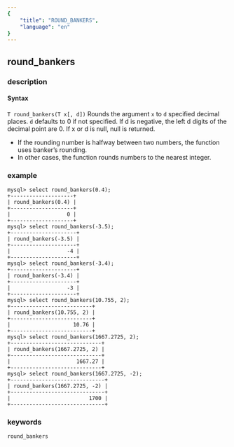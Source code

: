```yaml
---
{
    "title": "ROUND_BANKERS",
    "language": "en"
}
---
```


<!-- 
Licensed to the Apache Software Foundation (ASF) under one
or more contributor license agreements.  See the NOTICE file
distributed with this work for additional information
regarding copyright ownership.  The ASF licenses this file
to you under the Apache License, Version 2.0 (the
"License"); you may not use this file except in compliance
with the License.  You may obtain a copy of the License at
  http://www.apache.org/licenses/LICENSE-2.0
Unless required by applicable law or agreed to in writing,
software distributed under the License is distributed on an
"AS IS" BASIS, WITHOUT WARRANTIES OR CONDITIONS OF ANY
KIND, either express or implied.  See the License for the
specific language governing permissions and limitations
under the License.
-->

## round_bankers

### description
#### Syntax

`T round_bankers(T x[, d])`
Rounds the argument `x` to `d` specified decimal places. `d` defaults to 0 if not specified. If d is negative, the left d digits of the decimal point are 0. If x or d is null, null is returned.

+ If the rounding number is halfway between two numbers, the function uses banker’s rounding.
+ In other cases, the function rounds numbers to the nearest integer.



### example

```
mysql> select round_bankers(0.4);
+--------------------+
| round_bankers(0.4) |
+--------------------+
|                  0 |
+--------------------+
mysql> select round_bankers(-3.5);
+---------------------+
| round_bankers(-3.5) |
+---------------------+
|                  -4 |
+---------------------+
mysql> select round_bankers(-3.4);
+---------------------+
| round_bankers(-3.4) |
+---------------------+
|                  -3 |
+---------------------+
mysql> select round_bankers(10.755, 2);
+--------------------------+
| round_bankers(10.755, 2) |
+--------------------------+
|                    10.76 |
+--------------------------+
mysql> select round_bankers(1667.2725, 2);
+-----------------------------+
| round_bankers(1667.2725, 2) |
+-----------------------------+
|                     1667.27 |
+-----------------------------+
mysql> select round_bankers(1667.2725, -2);
+------------------------------+
| round_bankers(1667.2725, -2) |
+------------------------------+
|                         1700 |
+------------------------------+
```

### keywords
	round_bankers
